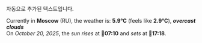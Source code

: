 
자동으로 추가된 텍스트입니다.

<!--START_SECTION:weather:moscow-->
Currently in **Moscow** (RU), the weather is: **5.9°C** (feels like **2.9°C**), ***overcast clouds***<br/>
On *October 20, 2025*, the *sun rises* at 🌅**07:10** and *sets* at 🌇**17:18**.
<!--END_SECTION:weather-->
